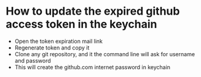 # How to update the expired github access token in the keychain

* Open the token expiration mail link
* Regenerate token and copy it
* Clone any git repository, and it the command line will ask for username and password
* This will create the github.com internet password in keychain
